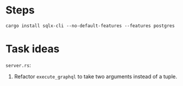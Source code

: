 # Steps
```
cargo install sqlx-cli --no-default-features --features postgres
```

# Task ideas
`server.rs`:
1. Refactor `execute_graphql` to take two arguments instead of a tuple.

